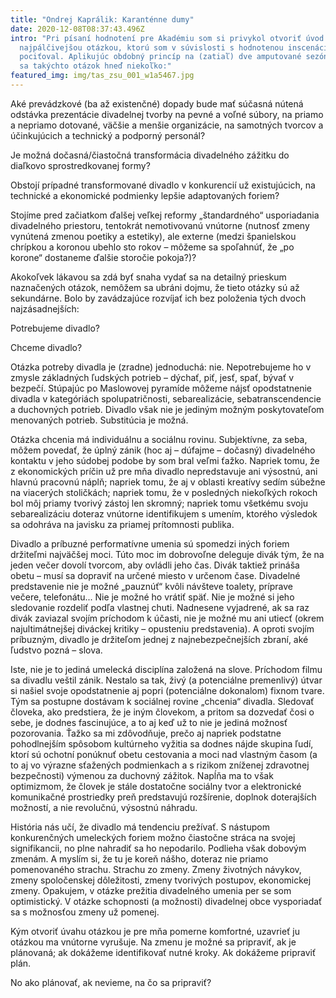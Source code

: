 ```yaml
---
title: "Ondrej Kaprálik: Karanténne dumy"
date: 2020-12-08T08:37:43.496Z
intro: "Pri písaní hodnotení pre Akadémiu som si privykol otvoriť úvod
  najpálčivejšou otázkou, ktorú som v súvislosti s hodnotenou inscenáciou
  pociťoval. Aplikujúc obdobný princíp na (zatiaľ) dve amputované sezóny, núka
  sa takýchto otázok hneď niekoľko:"
featured_img: img/tas_zsu_001_w1a5467.jpg
---
```

Aké prevádzkové (ba až existenčné) dopady bude mať súčasná nútená odstávka prezentácie divadelnej tvorby na pevné a voľné súbory, na priamo a nepriamo dotované, väčšie a menšie organizácie, na samotných tvorcov a účinkujúcich a technický a podporný personál?


Je možná dočasná/čiastočná transformácia divadelného zážitku do diaľkovo sprostredkovanej formy?


Obstojí prípadné transformované divadlo v konkurencií už existujúcich, na technické a ekonomické podmienky lepšie adaptovaných foriem?


Stojíme pred začiatkom ďalšej veľkej reformy „štandardného“ usporiadania divadelného priestoru, tentokrát nemotivovanú vnútorne (nutnosť zmeny vynútená zmenou poetiky a estetiky), ale externe (medzi španielskou chrípkou a koronou ubehlo sto rokov – môžeme sa spoľahnúť, že „po korone“ dostaneme ďalšie storočie pokoja?)?


Akokoľvek lákavou sa zdá byť snaha vydať sa na detailný prieskum naznačených otázok, nemôžem sa ubráni dojmu, že tieto otázky sú až sekundárne. Bolo by zavádzajúce rozvíjať ich bez položenia tých dvoch najzásadnejších:


Potrebujeme divadlo?


Chceme divadlo?


Otázka potreby divadla je (zradne) jednoduchá: nie. Nepotrebujeme ho v zmysle základných ľudských potrieb – dýchať, piť, jesť, spať, bývať v bezpečí. Stúpajúc po Maslowovej pyramíde môžeme nájsť opodstatnenie divadla v kategóriách spolupatričnosti, sebarealizácie, sebatranscendencie a duchovných potrieb. Divadlo však nie je jediným možným poskytovateľom menovaných potrieb. Substitúcia je možná.


Otázka chcenia má individuálnu a sociálnu rovinu. Subjektívne, za seba, môžem povedať, že úplný zánik (hoc aj – dúfajme – dočasný) divadelného kontaktu v jeho súdobej podobe by som bral veľmi ťažko. Napriek tomu, že z ekonomických príčin už pre mňa divadlo nepredstavuje ani výsostnú, ani hlavnú pracovnú náplň; napriek tomu, že aj v oblasti kreatívy sedím súbežne na viacerých stoličkách; napriek tomu, že v posledných niekoľkých rokoch bol môj priamy tvorivý zástoj len skromný; napriek tomu všetkému svoju sebarealizáciu doteraz vnútorne identifikujem s umením, ktorého výsledok sa odohráva na javisku za priamej prítomnosti publika.


Divadlo a príbuzné performatívne umenia sú spomedzi iných foriem držiteľmi najväčšej moci. Túto moc im dobrovoľne deleguje divák tým, že na jeden večer dovolí tvorcom, aby ovládli jeho čas. Divák taktiež prináša obetu – musí sa dopraviť na určené miesto v určenom čase. Divadelné predstavenie nie je možné „pauznúť“ kvôli návšteve toalety, príprave večere, telefonátu... Nie je možné ho vrátiť späť. Nie je možné si jeho sledovanie rozdeliť podľa vlastnej chuti. Nadnesene vyjadrené, ak sa raz divák zaviazal svojím príchodom k účasti, nie je možné mu ani utiecť (okrem najultimátnejšej diváckej kritiky – opusteniu predstavenia). A oproti svojím príbuzným, divadlo je držiteľom jednej z najnebezpečnejších zbraní, aké ľudstvo pozná – slova. 


Iste, nie je to jediná umelecká disciplína založená na slove. Príchodom filmu sa divadlu veštil zánik. Nestalo sa tak, živý (a potenciálne premenlivý) útvar si našiel svoje opodstatnenie aj popri (potenciálne dokonalom) fixnom tvare. Tým sa postupne dostávam k sociálnej rovine „chcenia“ divadla. Sledovať človeka, ako predstiera, že je iným človekom, a pritom sa dozvedať čosi o sebe, je dodnes fascinujúce, a to aj keď už to nie je jediná možnosť pozorovania. Ťažko sa mi zdôvodňuje, prečo aj napriek podstatne pohodlnejším spôsobom kultúrneho vyžitia sa dodnes nájde skupina ľudí, ktorí sú ochotní ponúknuť obetu cestovania a moci nad vlastným časom (a to aj vo výrazne sťažených podmienkach a s rizikom zníženej zdravotnej bezpečnosti) výmenou za duchovný zážitok. Napĺňa ma to však optimizmom, že človek je stále dostatočne sociálny tvor a elektronické komunikačné prostriedky preň predstavujú rozšírenie, doplnok doterajších možností, a nie revolučnú, výsostnú náhradu.


História nás učí, že divadlo má tendenciu prežívať. S nástupom konkurenčných umeleckých foriem možno čiastočne stráca na svojej signifikancii, no plne nahradiť sa ho nepodarilo. Podlieha však dobovým zmenám. A myslím si, že tu je koreň nášho, doteraz nie priamo pomenovaného strachu. Strachu zo zmeny. Zmeny životných návykov, zmeny spoločenskej dôležitosti, zmeny tvorivých postupov, ekonomickej zmeny. Opakujem, v otázke prežitia divadelného umenia per se som optimistický. V otázke schopnosti (a možnosti) divadelnej obce vysporiadať sa s možnosťou zmeny už pomenej.


Kým otvoriť úvahu otázkou je pre mňa pomerne komfortné, uzavrieť ju otázkou ma vnútorne vyrušuje. Na zmenu je možné sa pripraviť, ak je plánovaná; ak dokážeme identifikovať nutné kroky. Ak dokážeme pripraviť plán.


No ako plánovať, ak nevieme, na čo sa pripraviť?